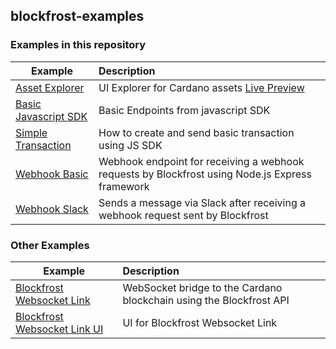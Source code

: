 ## blockfrost-examples

### Examples in this repository

| Example                                             | Description                                                                                     |
| --------------------------------------------------- | :---------------------------------------------------------------------------------------------- |
| [Asset Explorer](./examples/asset-explorer)         | UI Explorer for Cardano assets [Live Preview](https://cardano-tokens.com)                       |
| [Basic Javascript SDK](./examples/basic)            | Basic Endpoints from javascript SDK                                                             |
| [Simple Transaction](./examples/simple-transaction) | How to create and send basic transaction using JS SDK                                           |
| [Webhook Basic](./examples/webhook-basic)           | Webhook endpoint for receiving a webhook requests by Blockfrost using Node.js Express framework |
| [Webhook Slack](./examples/webhook-slack)           | Sends a message via Slack after receiving a webhook request sent by Blockfrost                  |

### Other Examples

| Example                                                                                    | Description                                                         |
| ------------------------------------------------------------------------------------------ | :------------------------------------------------------------------ |
| [Blockfrost Websocket Link](https://github.com/blockfrost/blockfrost-websocket-link)       | WebSocket bridge to the Cardano blockchain using the Blockfrost API |
| [Blockfrost Websocket Link UI](https://github.com/blockfrost/blockfrost-websocket-link-ui) | UI for Blockfrost Websocket Link                                    |

